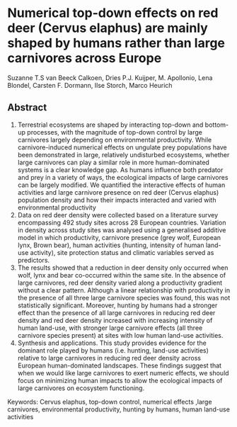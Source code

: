 # Numerical top-down effects on red deer (Cervus elaphus) are mainly shaped by humans rather than large carnivores across Europe
Suzanne T.S van Beeck Calkoen, Dries P.J. Kuijper, M. Apollonio, Lena Blondel, Carsten F. Dormann, Ilse Storch, Marco Heurich

## Abstract
1. Terrestrial ecosystems are shaped by interacting top-down and bottom-up processes, with the magnitude of top-down control by large carnivores largely depending on environmental productivity. While carnivore-induced numerical effects on ungulate prey populations have been demonstrated in large, relatively undisturbed ecosystems, whether large carnivores can play a similar role in more human-dominated systems is a clear knowledge gap. As humans influence both predator and prey in a variety of ways, the ecological impacts of large carnivores can be largely modified. We quantified the interactive effects of human activities and large carnivore presence on red deer (Cervus elaphus) population density and how their impacts interacted and varied with environmental productivity
2. Data on red deer density were collected based on a literature survey encompassing 492 study sites across 28 European countries. Variation in density across study sites was analysed using a generalised additive model in which productivity, carnivore presence (grey wolf, European lynx, Brown bear), human activities (hunting, intensity of human land-use activity), site protection status and climatic variables served as predictors. 
3. The results showed that a reduction in deer density only occurred when wolf, lynx and bear co-occurred within the same site. In the absence of large carnivores, red deer density varied along a productivity gradient without a clear pattern. Although a linear relationship with productivity in the presence of all three large carnivore species was found, this was not statistically significant. Moreover, hunting by humans had a stronger effect than the presence of all large carnivores in reducing red deer density and red deer density increased with increasing intensity of human land-use, with stronger large carnivore effects (all three carnivore species present) at sites with low human land-use activities. 
4. Synthesis and applications. This study provides evidence for the dominant role played by humans (i.e. hunting, land-use activities) relative to large carnivores in reducing red deer density across European human-dominated landscapes. These findings suggest that when we would like large carnivores to exert numeric effects, we should focus on minimizing human impacts to allow the ecological impacts of large carnivores on ecosystem functioning.

Keywords: Cervus elaphus, top-down control, numerical effects ,large carnivores, environmental productivity, hunting by humans, human land-use activities
